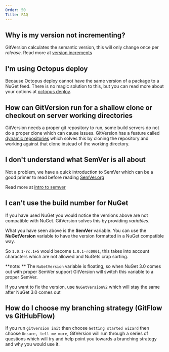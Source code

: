 ```yaml
---
Order: 50
Title: FAQ
---
```


## Why is my version not incrementing?

GitVersion calculates the semantic version, this will only change once per
*release*. Read more at [version increments](more-info/version-increments)

## I'm using Octopus deploy

Because Octopus deploy cannot have the same version of a package to a NuGet
feed. There is no magic solution to this, but you can read more about your
options at [octopus deploy](build-server-support/build-server/octopus-deploy).

## How can GitVersion run for a shallow clone or checkout on server working directories

GitVersion needs a proper git repository to run, some build servers do not do a
proper clone which can cause issues. GitVersion has a feature called
[dynamic repositories](more-info/dynamic-repositories) which solves this by
cloning the repository and working against that clone instead of the working
directory.

## I don't understand what SemVer is all about

Not a problem, we have a quick introduction to SemVer which can be a good primer
to read before reading [SemVer.org](http://semver.org)

Read more at [intro to semver](reference/intro-to-semver)

## I can't use the build number for NuGet

If you have used NuGet you would notice the versions above are not compatible
with NuGet. GitVersion solves this by providing *variables*.

What you have seen above is the **SemVer** variable. You can use the
**NuGetVersion** variable to have the version formatted in a NuGet compatible
way.

So `1.0.1-rc.1+5` would become `1.0.1-rc0001`, this takes into account
characters which are not allowed and NuGets crap sorting.

**note: ** The `NuGetVersion` variable is floating, so when NuGet 3.0 comes out
with proper SemVer support GitVersion will switch this variable to a proper
SemVer.

If you want to fix the version, use `NuGetVersionV2` which will stay the same
after NuGet 3.0 comes out

## How do I choose my branching strategy (GitFlow vs GitHubFlow)

If you run `gitversion init` then choose `Getting started wizard` then choose
`Unsure, tell me more`, GitVersion will run through a series of questions which
will try and help point you towards a branching strategy and why you would use
it.
